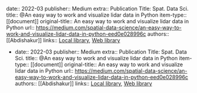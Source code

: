 date:: 2022-03
publisher:: Medium
extra:: Publication Title: Spat. Data Sci.
title:: @An easy way to work and visualize lidar data in Python
item-type:: [[document]]
original-title:: An easy way to work and visualize lidar data in Python
url:: https://medium.com/spatial-data-science/an-easy-way-to-work-and-visualize-lidar-data-in-python-eed0e028996c
authors:: [[Abdishakur]]
links:: [Local library](zotero://select/library/items/8QLLACT8), [Web library](https://www.zotero.org/users/9756735/items/8QLLACT8)

- date:: 2022-03
  publisher:: Medium
  extra:: Publication Title: Spat. Data Sci.
  title:: @An easy way to work and visualize lidar data in Python
  item-type:: [[document]]
  original-title:: An easy way to work and visualize lidar data in Python
  url:: https://medium.com/spatial-data-science/an-easy-way-to-work-and-visualize-lidar-data-in-python-eed0e028996c
  authors:: [[Abdishakur]]
  links:: [Local library](zotero://select/library/items/8QLLACT8), [Web library](https://www.zotero.org/users/9756735/items/8QLLACT8)